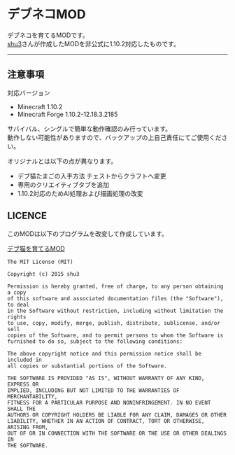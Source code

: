 デブネコMOD
===

デブネコを育てるMODです。  
[shu3](https://github.com/shu3)さんが作成したMODを非公式に1.10.2対応したものです。  

---

## 注意事項
対応バージョン
* Minecraft 1.10.2  
* Minecraft Forge 1.10.2-12.18.3.2185  

サバイバル、シングルで簡単な動作確認のみ行っています。  
動作しない可能性がありますので、バックアップの上自己責任にてご使用ください。  
  
オリジナルとは以下の点が異なります。
* デブ猫たまごの入手方法 チェストからクラフトへ変更
* 専用のクリエイティブタブを追加
* 1.10.2対応のためAI処理および描画処理の改変  

## LICENCE
このMODは以下のプログラムを改変して作成しています。  
  
[デブ猫を育てるMOD](https://github.com/shu3/FatCatMOD)　　
```
The MIT License (MIT)

Copyright (c) 2015 shu3

Permission is hereby granted, free of charge, to any person obtaining a copy
of this software and associated documentation files (the "Software"), to deal
in the Software without restriction, including without limitation the rights
to use, copy, modify, merge, publish, distribute, sublicense, and/or sell
copies of the Software, and to permit persons to whom the Software is
furnished to do so, subject to the following conditions:

The above copyright notice and this permission notice shall be included in
all copies or substantial portions of the Software.

THE SOFTWARE IS PROVIDED "AS IS", WITHOUT WARRANTY OF ANY KIND, EXPRESS OR
IMPLIED, INCLUDING BUT NOT LIMITED TO THE WARRANTIES OF MERCHANTABILITY,
FITNESS FOR A PARTICULAR PURPOSE AND NONINFRINGEMENT. IN NO EVENT SHALL THE
AUTHORS OR COPYRIGHT HOLDERS BE LIABLE FOR ANY CLAIM, DAMAGES OR OTHER
LIABILITY, WHETHER IN AN ACTION OF CONTRACT, TORT OR OTHERWISE, ARISING FROM,
OUT OF OR IN CONNECTION WITH THE SOFTWARE OR THE USE OR OTHER DEALINGS IN
THE SOFTWARE.
```